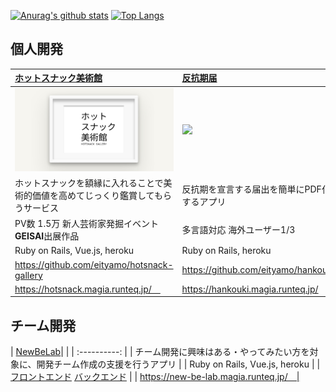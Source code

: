 
[![Anurag's github stats](https://github-readme-stats.vercel.app/api?username=eityamo&count_private=true&show_icons=true&theme=dracula)](https://github.com/anuraghazra/github-readme-stats)
[![Top Langs](https://github-readme-stats.vercel.app/api/top-langs/?username=eityamo&layout=compact&theme=dracula)](https://github.com/anuraghazra/github-readme-stats)

## 個人開発

| [ホットスナック美術館]([https://hotsnack.magia.runteq.jp/) | [反抗期届]([https://hankouki.magia.runteq.jp/]) |
| :---------- | :-------- |
| <img src="https://github.com/eityamo/hotsnack-gallery/blob/main/public/img/ogp.jpeg"> | <img src="https://github.com/eityamo/hankouki/blob/main/app/assets/images/ogp.png"> |
| ホットスナックを額縁に入れることで美術的価値を高めてじっくり鑑賞してもらうサービス | 反抗期を宣言する届出を簡単にPDF化するアプリ |
| PV数 1.5万 新人芸術家発掘イベント**GEISAI**出展作品 | 多言語対応 海外ユーザー1/3 | 
| Ruby on Rails, Vue.js, heroku  | Ruby on Rails, heroku |
| https://github.com/eityamo/hotsnack-gallery | https://github.com/eityamo/hankouki |
| https://hotsnack.magia.runteq.jp/　| https://hankouki.magia.runteq.jp/ |

## チーム開発

| [NewBeLab](https://new-be-lab.magia.runteq.jp/)|  |
| :----------: |
| チーム開発に興味はある・やってみたい方を対象に、開発チーム作成の支援を行うアプリ |
| Ruby on Rails, Vue.js, heroku  |
| [フロントエンド](https://github.com/NewBeLab/NewBeLab-Vue) [バックエンド](https://github.com/NewBeLab/NewBeLab-Rails) |
| https://new-be-lab.magia.runteq.jp/　|
